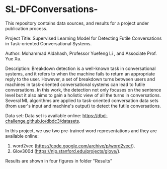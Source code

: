 # SL-DFConversations-

This repository contains data sources, and results for a project under publication process.

Project Title: Supervised Learning Model for Detecting Futile Conversations in Task-oriented Conversational Systems.

Author: Mohammad Aldahash, Professor Yuefeng Li , and Associate Prof. Yue Xu.

Description: Breakdown detection is a well-known task in conversational systems, and it refers to when the machine fails to return an appropriate reply to the user. However, a set of breakdown turns between users and machines in task-oriented conversational systems can lead to futile conversations. In this work, the detection not only focuses on the sentence level but it also aims to gain a holistic view of all the turns in conversations. Several ML algorithms are applied to task-oriented conversation data sets (from user's input and machine's output) to detect the futile conversations.

Data set: Data set is available online: https://dbd-challenge.github.io/dbdc3/datasets.

In this project, we use two pre-trained word representations and they are available online:
1) word2vec (https://code.google.com/archive/p/word2vec/).
2) Glov300d (https://nlp.stanford.edu/projects/glove/).


Results are shown in four figures in folder "Results"
